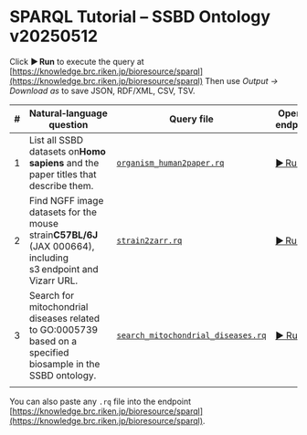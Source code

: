 # SPARQL Tutorial – SSBD Ontology v20250512

Click **▶︎ Run** to execute the query at
[https://knowledge.brc.riken.jp/bioresource/sparql](https://knowledge.brc.riken.jp/bioresource/sparql)
Then use *Output → Download as* to save JSON, RDF/XML, CSV, TSV.

| # | Natural‑language question                                                                                            | Query file                                          | Open in endpoint                                                                                                                                                                                                                                                                                                                                                                                                                                                                                                                                                                                                                                                                                                                                                                                                                                                                                                                                                                                                                                                                                                                                                                                                                                                                                                                                                                                                                                                 |
| - | --------------------------------------------------------------------------------------------------------------------- | --------------------------------------------------- | ---------------------------------------------------------------------------------------------------------------------------------------------------------------------------------------------------------------------------------------------------------------------------------------------------------------------------------------------------------------------------------------------------------------------------------------------------------------------------------------------------------------------------------------------------------------------------------------------------------------------------------------------------------------------------------------------------------------------------------------------------------------------------------------------------------------------------------------------------------------------------------------------------------------------------------------------------------------------------------------------------------------------------------------------------------------------------------------------------------------------------------------------------------------------------------------------------------------------------------------------------------------------------------------------------------------------------------------------------------------------------------------------------------------------------------------------------------------- |
| 1 | List all SSBD datasets on**Homo sapiens** and the paper titles that describe them.                             | [`organism_human2paper.rq`](organism_human2paper.rq) | [▶︎ Run](https://knowledge.brc.riken.jp/endpoint?query=PREFIX+ssbd%3A+%3Chttp%3A%2F%2Fssbd.riken.jp%2Fontology%2F%3E%0D%0APREFIX+rdfs%3A+%3Chttp%3A%2F%2Fwww.w3.org%2F2000%2F01%2Frdf-schema%23%3E%0D%0A%0D%0ASELECT+%3Fdataset+%3Ftitle+%3Fproject+%3Fpaper+%3FDOI+%3FPMID+%3FpaperInfo%0D%0AWHERE+%7B%0D%0A++%3Fbs+ssbd%3Ais_about_organism+%3Chttp%3A%2F%2Fpurl.obolibrary.org%2Fobo%2FNCBITaxon_9606%3E+.%0D%0A++%3Fdataset+ssbd%3Ahas_biosample_information+%3Fbs+%3B%0D%0A+++++++++++ssbd%3Ahas_dataset_title+%3Ftitle+.%0D%0A++OPTIONAL+%7B%0D%0A++++%3Fproject+ssbd%3Ahas_dataset_output+%3Fdataset+.%0D%0A++++OPTIONAL+%7B%0D%0A++++++%3Fproject+ssbd%3Ahas_project_publications+%3Fpaper+.%0D%0A++++++OPTIONAL+%7B%0D%0A++++++++%3Fpaper+ssbd%3Ahas_doi+%3FdoiLit+.%0D%0A++++++++BIND%28IRI%28CONCAT%28%22https%3A%2F%2Fdoi.org%2F%22%2C+STR%28%3FdoiLit%29%29%29+AS+%3FDOI%29%0D%0A++++++%7D%0D%0A++++++OPTIONAL+%7B%0D%0A++++++++%3Fpaper+ssbd%3Ahas_PMID+%3FpmidLit+.%0D%0A++++++++BIND%28IRI%28CONCAT%28%22https%3A%2F%2Fpubmed.ncbi.nlm.nih.gov%2F%22%2C+STR%28%3FpmidLit%29%2C+%22%2F%22%29%29+AS+%3FPMID%29%0D%0A++++++%7D%0D%0A++++++OPTIONAL+%7B+%3Fpaper+ssbd%3Ahas_paper_information+%3FpaperInfo+%7D%0D%0A++++%7D%0D%0A++%7D%0D%0A%7D%0D%0AORDER+BY+%3Fdataset%0D%0A) |
| 2 | Find NGFF image datasets for the mouse strain**C57BL/6J** (JAX 000664), including s3 endpoint and Vizarr URL. | [`strain2zarr.rq`](strain2zarr.rq)                   | [▶︎ Run](https://knowledge.brc.riken.jp/endpoint?query=PREFIX+ssbd%3A+%3Chttp%3A%2F%2Fssbd.riken.jp%2Fontology%2F%3E%0D%0APREFIX+rdfs%3A+%3Chttp%3A%2F%2Fwww.w3.org%2F2000%2F01%2Frdf-schema%23%3E%0D%0A%0D%0ASELECT%0D%0A++%3FstrainLabel%0D%0A++%3Fdataset%0D%0A++%3Fbs%0D%0A++%3Ftitle%0D%0A++%3FmethodIRI%0D%0A++%3FmethodLabel%0D%0A++%3Fzarr%0D%0A++%3Fvizarr%0D%0AWHERE+%7B%0D%0A++VALUES+%3FtargetStrain+%7B%0D%0A++++%3Chttps%3A%2F%2Fwww.jax.org%2Fstrain%2F000664%3E%0D%0A++++%3Chttps%3A%2F%2Fwww.jax.org%2Fstrain%2F000651%3E%0D%0A++%7D%0D%0A%0D%0A++%3FtargetStrain+rdfs%3Alabel+%3FstrainLabel_raw+.%0D%0A++BIND%28STR%28%3FstrainLabel_raw%29+AS+%3FstrainLabel%29%0D%0A%0D%0A++%3Fbs+ssbd%3Ais_about_strain+%3FtargetStrain+.%0D%0A%0D%0A++%3Fdataset+ssbd%3Ahas_biosample_information+%3Fbs+%3B%0D%0A+++++++++++ssbd%3Ahas_dataset_title+++++++++%3Ftitle+.%0D%0A%0D%0A++%3Fdataset+ssbd%3Ahas_imaging_method_total_info%2Fssbd%3Ahas_imaging_method_recorded_type+%3FmethodIRI+.%0D%0A%0D%0A++OPTIONAL+%7B%0D%0A++++%3FmethodIRI+rdfs%3Alabel+%3FmethodLabel_raw+.%0D%0A++++FILTER%28LANG%28%3FmethodLabel_raw%29%3D%22en%22+%7C%7C+LANG%28%3FmethodLabel_raw%29%3D%22%22%29%0D%0A++++BIND%28STR%28%3FmethodLabel_raw%29+AS+%3FmethodLabel%29%0D%0A++%7D%0D%0A%0D%0A++%3Fdataset+ssbd%3Ahas_ome_zarr_information+%3Fngff+.%0D%0A%0D%0A++%23+---+Vizarr+%E3%82%92%E5%BF%85%E9%A0%88%E3%81%AB%E3%81%99%E3%82%8B%E5%A0%B4%E5%90%88+---%0D%0A++%3Fngff+ssbd%3Ahas_vizarr_url+%3Fvizarr_raw+.%0D%0A++BIND%28IRI%28STR%28%3Fvizarr_raw%29%29+AS+%3Fvizarr%29%0D%0A%0D%0A++%23+---+Zarr+%E3%82%A8%E3%83%B3%E3%83%89%E3%83%9D%E3%82%A4%E3%83%B3%E3%83%88%E3%81%AF%E4%BB%BB%E6%84%8F+---%0D%0A++OPTIONAL+%7B%0D%0A++++%3Fngff+ssbd%3Ahas_s3_endpoint+%3Fzarr_raw+.%0D%0A++++BIND%28IRI%28STR%28%3Fzarr_raw%29%29+AS+%3Fzarr%29%0D%0A++%7D%0D%0A%7D%0D%0AORDER+BY+%3FstrainLabel+%3Fdataset%0D%0A) |
| 3 | Search for mitochondrial diseases related to GO:0005739 based on a specified biosample in the SSBD ontology. | [`search_mitochondrial_diseases.rq`](search_mitochondrial_diseases.rq) | [▶︎ Run](https://knowledge.brc.riken.jp/endpoint?query=PREFIX+ssbd%3A+%3Chttp%3A%2F%2Fssbd.riken.jp%2Fontology%2F%3E%0D%0APREFIX+obo%3A++%3Chttp%3A%2F%2Fpurl.obolibrary.org%2Fobo%2F%3E%0D%0APREFIX+ro%3A+++%3Chttp%3A%2F%2Fpurl.obolibrary.org%2Fobo%2FRO_%3E%0D%0APREFIX+owl%3A++%3Chttp%3A%2F%2Fwww.w3.org%2F2002%2F07%2Fowl%23%3E%0D%0APREFIX+rdf%3A++%3Chttp%3A%2F%2Fwww.w3.org%2F1999%2F02%2F22-rdf-syntax-ns%23%3E%0D%0APREFIX+rdfs%3A+%3Chttp%3A%2F%2Fwww.w3.org%2F2000%2F01%2Frdf-schema%23%3E%0D%0APREFIX+oboInOwl%3A+%3Chttp%3A%2F%2Fwww.geneontology.org%2Fformats%2FoboInOwl%23%3E%0D%0A%0D%0ASELECT+DISTINCT%0D%0A++%3Fbiosample%0D%0A++%3Fdataset%0D%0A++%3FGOccURI%0D%0A++%3FGOccLabel%0D%0A++%3FdiseaseURI%0D%0A++%3FdiseaseLabel%0D%0A++%3FdbXref%0D%0AWHERE+%7B%0D%0A++%3Fbiosample+ssbd%3Ais_about_GO_cc+%3FGOccURI+.%0D%0A++FILTER%28%3FGOccURI+%3D+obo%3AGO_0005739%29%0D%0A%0D%0A++OPTIONAL+%7B+%3Fdataset+ssbd%3Ahas_biosample_information+%3Fbiosample+%7D%0D%0A%0D%0A++%7B%0D%0A++++%3FdiseaseURI+owl%3AequivalentClass+%3Fec+.%0D%0A++++%3Fec+owl%3AintersectionOf+%3Flist+.%0D%0A++++%3Flist+rdf%3Arest%2A%2Frdf%3Afirst+%3Frest+.%0D%0A++++%3Frest+a+owl%3ARestriction+%3B%0D%0A++++++++++owl%3AonProperty+ro%3A0004020+%3B%0D%0A++++++++++owl%3AsomeValuesFrom+%3FGOccURI+.%0D%0A++%7D%0D%0A++UNION%0D%0A++%7B%0D%0A++++%3FdiseaseURI+rdfs%3AsubClassOf+%3Frest2+.%0D%0A++++%3Frest2+a+owl%3ARestriction+%3B%0D%0A+++++++++++owl%3AonProperty+ro%3A0004020+%3B%0D%0A+++++++++++owl%3AsomeValuesFrom+%3FGOccURI+.%0D%0A++%7D%0D%0A%0D%0A++FILTER%28STRSTARTS%28STR%28%3FdiseaseURI%29%2C+%22http%3A%2F%2Fpurl.obolibrary.org%2Fobo%2FMONDO_%22%29%29%0D%0A%0D%0A++OPTIONAL+%7B%0D%0A++++%3FGOccURI+rdfs%3Alabel+%3FGOccLabelRaw+.%0D%0A++++FILTER%28LANG%28%3FGOccLabelRaw%29%3D%22en%22+%7C%7C+LANG%28%3FGOccLabelRaw%29%3D%22%22%29%0D%0A++++BIND%28STR%28%3FGOccLabelRaw%29+AS+%3FGOccLabel%29%0D%0A++%7D%0D%0A++OPTIONAL+%7B%0D%0A++++%3FdiseaseURI+rdfs%3Alabel+%3FdiseaseLabelRaw+.%0D%0A++++FILTER%28LANG%28%3FdiseaseLabelRaw%29%3D%22en%22+%7C%7C+LANG%28%3FdiseaseLabelRaw%29%3D%22%22%29%0D%0A++++BIND%28STR%28%3FdiseaseLabelRaw%29+AS+%3FdiseaseLabel%29%0D%0A++%7D%0D%0A%0D%0A++OPTIONAL+%7B+%3FdiseaseURI+oboInOwl%3AhasDbXref+%3FdbXref+%7D%0D%0A%7D%0D%0AORDER+BY+%3Fbiosample+%3Fdataset+%3FGOccURI+%3FdiseaseURI%0D%0A) |
 |                                                                                                                                                                                                                                                                                                                                                                |

You can also paste any `.rq` file into the endpoint [https://knowledge.brc.riken.jp/bioresource/sparql](https://knowledge.brc.riken.jp/bioresource/sparql).